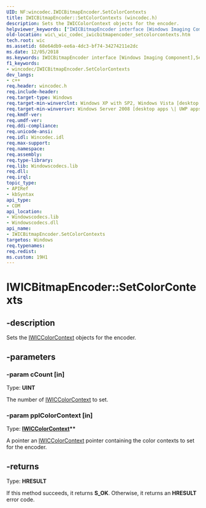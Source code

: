 ```yaml
---
UID: NF:wincodec.IWICBitmapEncoder.SetColorContexts
title: IWICBitmapEncoder::SetColorContexts (wincodec.h)
description: Sets the IWICColorContext objects for the encoder.
helpviewer_keywords: ["IWICBitmapEncoder interface [Windows Imaging Component]","SetColorContexts method","IWICBitmapEncoder.SetColorContexts","IWICBitmapEncoder::SetColorContexts","SetColorContexts","SetColorContexts method [Windows Imaging Component]","SetColorContexts method [Windows Imaging Component]","IWICBitmapEncoder interface","_wic_codec_iwicbitmapencoder_setcolorcontexts","wic._wic_codec_iwicbitmapencoder_setcolorcontexts","wincodec/IWICBitmapEncoder::SetColorContexts"]
old-location: wic\_wic_codec_iwicbitmapencoder_setcolorcontexts.htm
tech.root: wic
ms.assetid: 68e64db9-ee6a-4dc3-bf74-34274211e2dc
ms.date: 12/05/2018
ms.keywords: IWICBitmapEncoder interface [Windows Imaging Component],SetColorContexts method, IWICBitmapEncoder.SetColorContexts, IWICBitmapEncoder::SetColorContexts, SetColorContexts, SetColorContexts method [Windows Imaging Component], SetColorContexts method [Windows Imaging Component],IWICBitmapEncoder interface, _wic_codec_iwicbitmapencoder_setcolorcontexts, wic._wic_codec_iwicbitmapencoder_setcolorcontexts, wincodec/IWICBitmapEncoder::SetColorContexts
f1_keywords:
- wincodec/IWICBitmapEncoder.SetColorContexts
dev_langs:
- c++
req.header: wincodec.h
req.include-header: 
req.target-type: Windows
req.target-min-winverclnt: Windows XP with SP2, Windows Vista [desktop apps \| UWP apps]
req.target-min-winversvr: Windows Server 2008 [desktop apps \| UWP apps]
req.kmdf-ver: 
req.umdf-ver: 
req.ddi-compliance: 
req.unicode-ansi: 
req.idl: Wincodec.idl
req.max-support: 
req.namespace: 
req.assembly: 
req.type-library: 
req.lib: Windowscodecs.lib
req.dll: 
req.irql: 
topic_type:
- APIRef
- kbSyntax
api_type:
- COM
api_location:
- Windowscodecs.lib
- Windowscodecs.dll
api_name:
- IWICBitmapEncoder.SetColorContexts
targetos: Windows
req.typenames: 
req.redist: 
ms.custom: 19H1
---
```


# IWICBitmapEncoder::SetColorContexts


## -description


Sets the <a href="https://docs.microsoft.com/windows/desktop/api/wincodec/nn-wincodec-iwiccolorcontext">IWICColorContext</a> objects for the encoder.


## -parameters




### -param cCount [in]

Type: <b>UINT</b>

The number of <a href="https://docs.microsoft.com/windows/desktop/api/wincodec/nn-wincodec-iwiccolorcontext">IWICColorContext</a> to set.


### -param ppIColorContext [in]

Type: <b><a href="https://docs.microsoft.com/windows/desktop/api/wincodec/nn-wincodec-iwiccolorcontext">IWICColorContext</a>**</b>

A pointer an <a href="https://docs.microsoft.com/windows/desktop/api/wincodec/nn-wincodec-iwiccolorcontext">IWICColorContext</a> pointer containing the color contexts to set for the encoder.


## -returns



Type: <b>HRESULT</b>

If this method succeeds, it returns <b xmlns:loc="http://microsoft.com/wdcml/l10n">S_OK</b>. Otherwise, it returns an <b xmlns:loc="http://microsoft.com/wdcml/l10n">HRESULT</b> error code.



